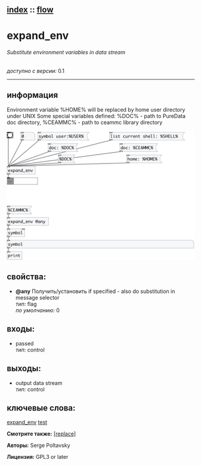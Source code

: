 [index](index.html) :: [flow](category_flow.html)
---

# expand_env

###### Substitute environment variables in data stream

*доступно с версии:* 0.1

---


## информация
Environment variable %HOME% will be replaced by home user directory under UNIX Some special variables defined: %DOC% - path to PureData doc directory, %CEAMMC% - path to ceammc library directory


[![example](../examples/img/expand_env.jpg)](../examples/pd/expand_env.pd)







## свойства:

* **@any** 
Получить/установить if specified - also do substitution in message selector<br>
_тип:_ flag<br>
_по умолчанию:_ 0<br>



## входы:

* passed<br>
_тип:_ control



## выходы:

* output data stream<br>
_тип:_ control



## ключевые слова:

[expand_env](keywords/expand_env.html)
[test](keywords/test.html)



**Смотрите также:**
[\[replace\]](replace.html)




**Авторы:** Serge Poltavsky




**Лицензия:** GPL3 or later





